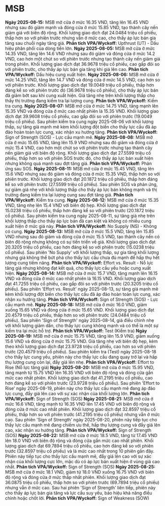 # MSB

**Ngày 2025-08-15:** MSB mở cửa ở mức 16.35 VND, tăng lên 16.45 VND nhưng sau đó giảm mạnh và đóng cửa ở mức 15.85 VND, tạo thành cây nến giảm giá với biên độ rộng. Khối lượng giao dịch đạt 24.0484 triệu cổ phiếu, thấp hơn so với phiên trước nhưng vẫn ở mức cao, cho thấy áp lực bán gia tăng sau chuỗi ngày tăng giá. **Phân tích VPA/Wyckoff:** Upthrust (UT) - Dấu hiệu phân phối của dòng tiền lớn.
**Ngày 2025-08-05:** MSB mở cửa ở mức 14.35 VND, tăng lên 14.6 VND nhưng sau đó giảm và đóng cửa ở mức 14.2 VND, cao hơn một chút so với phiên trước nhưng tạo thành cây nến giảm giá trong phiên. Khối lượng giao dịch đạt 36.9678 triệu cổ phiếu, cao gấp đôi so với phiên trước, cho thấy áp lực bán gia tăng khi giá lên cao. **Phân tích VPA/Wyckoff:** Dấu hiệu cung xuất hiện.
**Ngày 2025-08-06:** MSB mở cửa ở mức 14.25 VND, tăng lên 14.7 VND và đóng cửa ở mức 14.5 VND, cao hơn so với phiên trước. Khối lượng giao dịch đạt 19.0049 triệu cổ phiếu, thấp hơn đáng kể so với phiên trước đó (36.9678 triệu cổ phiếu), cho thấy áp lực bán đã giảm bớt sau khi cung xuất hiện. Giá tăng nhẹ trên khối lượng thấp cho thấy thị trường đang kiểm tra lại lượng cung. **Phân tích VPA/Wyckoff:** Kiểm tra cung.
**Ngày 2025-08-07:** MSB mở cửa ở mức 14.75 VND, tăng mạnh lên 15.35 VND và đóng cửa ở mức cao nhất phiên là 15.35 VND. Khối lượng giao dịch đạt 39.9608 triệu cổ phiếu, cao gấp đôi so với phiên trước (19.0049 triệu cổ phiếu). Sau phiên kiểm tra cung ngày 2025-08-06 với khối lượng thấp, sự tăng giá mạnh mẽ kèm khối lượng đột biến cho thấy lực cầu đã áp đảo hoàn toàn lực cung, xác nhận xu hướng tăng. **Phân tích VPA/Wyckoff:** Sign of Strength (SOS) - Lực cầu mạnh mẽ.
**Ngày 2025-08-08:** MSB mở cửa ở mức 15.65 VND, tăng lên 15.9 VND nhưng sau đó giảm và đóng cửa ở mức 15.4 VND, cao hơn một chút so với phiên trước nhưng tạo thành cây nến giảm giá với biên độ rộng. Khối lượng giao dịch đạt 27.5599 triệu cổ phiếu, thấp hơn so với phiên SOS trước đó, cho thấy áp lực bán xuất hiện nhưng không quá mạnh sau đợt tăng giá. **Phân tích VPA/Wyckoff:** Phản ứng sau SOS.
**Ngày 2025-08-11:** MSB mở cửa ở mức 15.45 VND, tăng lên 15.6 VND nhưng sau đó giảm và đóng cửa ở mức 15.35 VND, thấp hơn so với phiên trước. Khối lượng giao dịch đạt 20.1872 triệu cổ phiếu, thấp hơn đáng kể so với phiên trước (27.5599 triệu cổ phiếu). Sau phiên SOS và phản ứng, sự giảm giá nhẹ với khối lượng thấp cho thấy áp lực bán không mạnh và thị trường đang kiểm tra lại lượng cung sau đợt tăng giá. **Phân tích VPA/Wyckoff:** Kiểm tra cung.
**Ngày 2025-08-12:** MSB mở cửa ở mức 15.35 VND, tăng nhẹ lên 15.4 VND với biên độ hẹp. Khối lượng giao dịch đạt 15.0238 triệu cổ phiếu, thấp hơn đáng kể so với phiên trước (20.1872 triệu cổ phiếu). Sau phiên kiểm tra cung ngày 2025-08-11, sự tăng giá nhẹ trên khối lượng thấp cho thấy áp lực bán đã cạn kiệt và không có nhiều cung xuất hiện ở mức giá này. **Phân tích VPA/Wyckoff:** No Supply (NS) - Không có cung.
**Ngày 2025-08-13:** MSB mở cửa ở mức 15.5 VND, tăng lên 15.85 VND nhưng sau đó giảm và đóng cửa ở mức 15.5 VND, tạo thành cây nến có biên độ rộng nhưng không có sự tiến triển về giá. Khối lượng giao dịch đạt 20.3205 triệu cổ phiếu, cao hơn đáng kể so với phiên trước (15.0238 triệu cổ phiếu). Sau phiên 'No Supply' với khối lượng thấp, sự gia tăng khối lượng nhưng giá không thể bứt phá cho thấy lực cầu chưa đủ mạnh để hấp thụ hết lượng cung tiềm năng. **Phân tích VPA/Wyckoff:** Effort vs. Result - Nỗ lực tăng giá nhưng không đạt kết quả, cho thấy lực cầu yếu hoặc cung xuất hiện.
**Ngày 2025-08-14:** MSB mở cửa ở mức 15.7 VND, tăng mạnh lên 16.15 VND và đóng cửa ở mức cao nhất phiên là 16.15 VND. Khối lượng giao dịch đạt 41.7255 triệu cổ phiếu, cao gấp đôi so với phiên trước (20.3205 triệu cổ phiếu). Sau phiên 'Effort vs. Result' ngày 2025-08-13, sự tăng giá mạnh mẽ kèm khối lượng đột biến cho thấy lực cầu đã áp đảo hoàn toàn lực cung, xác nhận xu hướng tăng. **Phân tích VPA/Wyckoff:** Sign of Strength (SOS) - Lực cầu mạnh mẽ.
**Ngày 2025-08-18:** MSB mở cửa ở mức 16.0 VND, giảm xuống 15.65 VND và đóng cửa ở mức 15.65 VND. Khối lượng giao dịch đạt 20.4579 triệu cổ phiếu, thấp hơn so với phiên trước (24.0484 triệu cổ phiếu). Sau phiên 'Sign of Strength' ngày 2025-08-14, giá điều chỉnh nhẹ với khối lượng giảm dần, cho thấy lực cung không mạnh và có thể là một sự kiểm tra lại mức hỗ trợ. **Phân tích VPA/Wyckoff:** Test (Kiểm tra)
**Ngày 2025-08-19:** MSB mở cửa ở mức 15.75 VND, tăng lên 15.9 VND, giảm xuống 15.6 VND và đóng cửa ở mức 15.75 VND. Giá tăng nhẹ với biên độ hẹp, kèm theo khối lượng giao dịch đạt 23.9728 triệu cổ phiếu, cao hơn so với phiên trước (20.4579 triệu cổ phiếu). Sau phiên kiểm tra (Test) ngày 2025-08-18 cho thấy lực cung yếu, phiên này cho thấy lực cầu đang quay trở lại và hấp thụ lượng cung còn lại, đẩy giá lên nhẹ. **Phân tích VPA/Wyckoff:** Effort to Rise (Nỗ lực tăng giá)
**Ngày 2025-08-20:** MSB mở cửa ở mức 15.95 VND, tăng mạnh từ 15.75 VND lên 16.35 VND với biên độ rộng và đóng cửa gần mức cao nhất phiên. Khối lượng giao dịch đạt 41.2195 triệu cổ phiếu, cao hơn đáng kể so với phiên trước (23.9728 triệu cổ phiếu). Sau phiên 'Effort to Rise' ngày 2025-08-19, phiên này cho thấy lực cầu mạnh mẽ đang áp đảo lực cung, đẩy giá lên cao với sự xác nhận của khối lượng lớn. **Phân tích VPA/Wyckoff:** Sign of Strength (SOS)
**Ngày 2025-08-21:** MSB mở cửa ở mức 16.6 VND, tăng mạnh từ 16.35 VND lên 17.45 VND với biên độ rộng và đóng cửa ở mức cao nhất phiên. Khối lượng giao dịch đạt 32.8597 triệu cổ phiếu, thấp hơn so với phiên trước (41.2195 triệu cổ phiếu) nhưng vẫn ở mức cao. Sau phiên 'Sign of Strength' ngày 2025-08-20, phiên này tiếp tục cho thấy lực cầu mạnh mẽ đang chiếm ưu thế, hấp thụ lượng cung và đẩy giá lên cao, xác nhận xu hướng tăng. **Phân tích VPA/Wyckoff:** Sign of Strength (SOS)
**Ngày 2025-08-22:** MSB mở cửa ở mức 18.5 VND, tăng từ 17.45 VND lên 18.0 VND với biên độ rộng và đóng cửa gần mức cao nhất phiên. Khối lượng giao dịch đạt 69.7894 triệu cổ phiếu, cao hơn đáng kể so với phiên trước (32.8597 triệu cổ phiếu) và là mức cao nhất trong 10 phiên gần đây. Phiên này tiếp tục cho thấy lực cầu mạnh mẽ, đẩy giá lên cao với sự xác nhận của khối lượng cực lớn, mặc dù có áp lực bán xuất hiện ở vùng giá cao nhất. **Phân tích VPA/Wyckoff:** Sign of Strength (SOS)
**Ngày 2025-08-25:** MSB mở cửa ở mức 18.1 VND, giảm từ 18.0 VND xuống 16.75 VND với biên độ rộng và đóng cửa ở mức thấp nhất phiên. Khối lượng giao dịch đạt 36.0875 triệu cổ phiếu, thấp hơn so với phiên trước (69.7894 triệu cổ phiếu) nhưng vẫn ở mức cao. Sau hai phiên 'Sign of Strength' liên tiếp, phiên này cho thấy áp lực bán gia tăng và lực cầu suy yếu, báo hiệu khả năng điều chỉnh hoặc chốt lời. **Phân tích VPA/Wyckoff:** Sign of Weakness (SOW)
